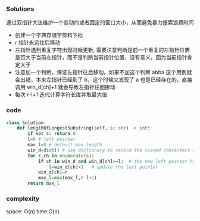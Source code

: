 ### Solutions

通过双指针大法维护一个变动的或者固定的窗口大小，从而避免暴力搜索浪费时间

- 创建一个字典存储字符和下标
- r 指针永远往后移动
- 左指针遇到重复字符出现时候更新, 需要注意判断是前一个重复的左指针位置是否大于当前左指针，而不是判断当前指针位置，没有意义，因为当前指针肯定大于
- 注意加一个判断，保证左指针往后移动。如果不加这个判断 abba 这个用例就会出错，本来左指针已经到了 b，这个时候又发现了 a 也是已经存在的，直接调用 win_d[ch]+1 就会导致左指针往回挪动
- 每次 r-l+1 迭代计算字符长度并取最大值

### code

```python
class Solution:
    def lengthOfLongestSubstring(self, s: str) -> int:
        if not s: return 0
        l=0 # left pointer
        max_l=0 # default max length
        win_d=dict() # use dictionary to record the scaned characters and index
        for r,ch in enumerate(s):
            if ch in win_d and win_d[ch]>=l:  # the new left pointer have to grater than the old one
                l=win_d[ch]+1   # update the left pointer
            win_d[ch]=r
            max_l=max(max_l,r-l+1)
        return max_l
```

### complexity

space: O(n)
time:O(n)
